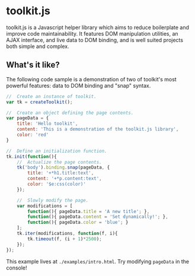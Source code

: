# toolkit.js

toolkit.js is a Javascript helper library which aims to reduce boilerplate
and improve code maintainability. It features DOM manipulation utilities,
an AJAX interface, and live data to DOM binding, and is well suited projects
both simple and complex.

## What's it like?
The following code sample is a demonstration of two of toolkit's most powerful
features: data to DOM binding and "snap" syntax.
```javascript
//  Create an instance of toolkit.
var tk = createToolkit();

//  Create an object defining the page contents.
var pageData = {
	title: 'Hello toolkit',
	content: 'This is a demonstration of the toolkit.js library',
	color: 'red'
}

//	Define an initialization function.
tk.init(function(){
	//	Actualize the page contents.
	tk('body').binding.snap(pageData, {
		title: '+*h1.title:text',
		content: '+*p.content:text',
		color: '$e:css(color)'
	});

	//	Slowly modify the page.
	var modifications = [
		function(){ pageData.title = 'A new title'; },
		function(){ pageData.content = 'Set dynamically!'; },
		function(){ pageData.color = 'blue'; }
	];
	tk.iter(modifications, function(f, i){
		tk.timeout(f, (i + 1)*2500);
	});
});
```

This example lives at `./examples/intro.html`. Try modifying `pageData` in the console!
